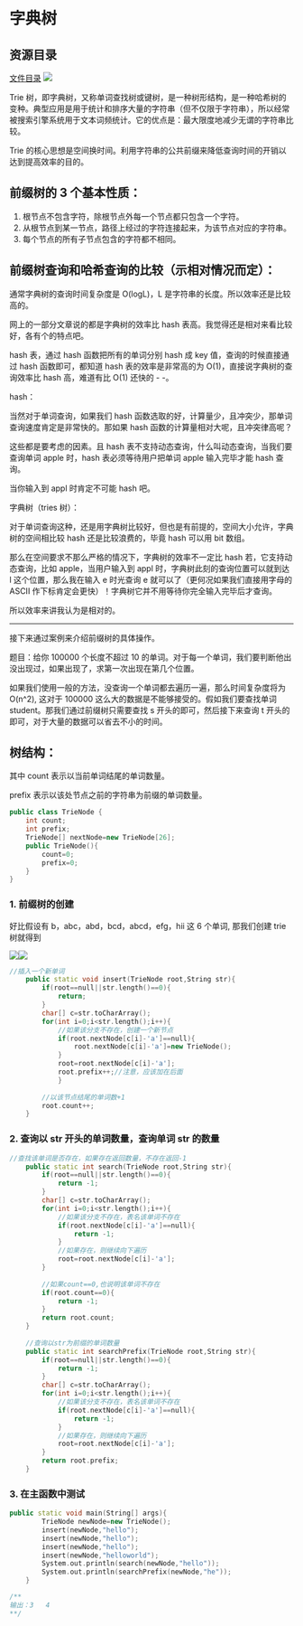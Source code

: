 # 字典树

## 资源目录
[文件目录](https://hsefzcn-my.sharepoint.com/:f:/g/personal/hesy_zhoulijie_hsefz_cn/EprVt362e_JNntX2s-A0CwMB4swSfM6RAUVKYvz29IbCJA?e=BNRMwN)
![](https://pic.downk.cc/item/5f18f86d14195aa594e7c17d.jpg)

Trie 树，即字典树，又称单词查找树或键树，是一种树形结构，是一种哈希树的变种。典型应用是用于统计和排序大量的字符串（但不仅限于字符串），所以经常被搜索引擎系统用于文本词频统计。它的优点是：最大限度地减少无谓的字符串比较。

Trie 的核心思想是空间换时间。利用字符串的公共前缀来降低查询时间的开销以达到提高效率的目的。

## 前缀树的 3 个基本性质：

1.  根节点不包含字符，除根节点外每一个节点都只包含一个字符。
2.  从根节点到某一节点，路径上经过的字符连接起来，为该节点对应的字符串。
3.  每个节点的所有子节点包含的字符都不相同。

## 前缀树查询和哈希查询的比较（示相对情况而定）：

通常字典树的查询时间复杂度是 O(logL)，L 是字符串的长度。所以效率还是比较高的。

网上的一部分文章说的都是字典树的效率比 hash 表高。我觉得还是相对来看比较好，各有个的特点吧。

hash 表，通过 hash 函数把所有的单词分别 hash 成 key 值，查询的时候直接通过 hash 函数即可，都知道 hash 表的效率是非常高的为 O(1)，直接说字典树的查询效率比 hash 高，难道有比 O(1) 还快的 - -。

hash：

当然对于单词查询，如果我们 hash 函数选取的好，计算量少，且冲突少，那单词查询速度肯定是非常快的。那如果 hash 函数的计算量相对大呢，且冲突律高呢？

这些都是要考虑的因素。且 hash 表不支持动态查询，什么叫动态查询，当我们要查询单词 apple 时，hash 表必须等待用户把单词 apple 输入完毕才能 hash 查询。

当你输入到 appl 时肯定不可能 hash 吧。

字典树（tries 树）：

对于单词查询这种，还是用字典树比较好，但也是有前提的，空间大小允许，字典树的空间相比较 hash 还是比较浪费的，毕竟 hash 可以用 bit 数组。

那么在空间要求不那么严格的情况下，字典树的效率不一定比 hash 若，它支持动态查询，比如 apple，当用户输入到 appl 时，字典树此刻的查询位置可以就到达 l 这个位置，那么我在输入 e 时光查询 e 就可以了（更何况如果我们直接用字母的 ASCII 作下标肯定会更快）！字典树它并不用等待你完全输入完毕后才查询。

所以效率来讲我认为是相对的。

---------------------------------------------------------------------------------------------------------------------------

接下来通过案例来介绍前缀树的具体操作。

题目：给你 100000 个长度不超过 10 的单词。对于每一个单词，我们要判断他出没出现过，如果出现了，求第一次出现在第几个位置。

如果我们使用一般的方法，没查询一个单词都去遍历一遍，那么时间复杂度将为 O(n^2), 这对于 100000 这么大的数据是不能够接受的。假如我们要查找单词 student。那我们通过前缀树只需要查找 s 开头的即可，然后接下来查询 t 开头的即可，对于大量的数据可以省去不小的时间。

## 树结构：

其中 count 表示以当前单词结尾的单词数量。

prefix 表示以该处节点之前的字符串为前缀的单词数量。

```cpp
public class TrieNode {
	int count;
	int prefix;
	TrieNode[] nextNode=new TrieNode[26];
	public TrieNode(){
		count=0;
		prefix=0;
	}
}
```

### 1. 前缀树的创建

好比假设有 b，abc，abd，bcd，abcd，efg，hii 这 6 个单词, 那我们创建 trie 树就得到

![](https://pic3.zhimg.com/v2-9d07fbd164fc0d737aabe428b4484bd1_b.png)![](https://pic3.zhimg.com/80/v2-9d07fbd164fc0d737aabe428b4484bd1_720w.png)

```cpp
//插入一个新单词
	public static void insert(TrieNode root,String str){
		if(root==null||str.length()==0){
			return;
		}
		char[] c=str.toCharArray();
		for(int i=0;i<str.length();i++){
			//如果该分支不存在，创建一个新节点
			if(root.nextNode[c[i]-'a']==null){
				root.nextNode[c[i]-'a']=new TrieNode();
			}
			root=root.nextNode[c[i]-'a'];
			root.prefix++;//注意，应该加在后面
			}
		
		//以该节点结尾的单词数+1
		root.count++;
	}
```

### 2. 查询以 str 开头的单词数量，查询单词 str 的数量

```cpp
//查找该单词是否存在，如果存在返回数量，不存在返回-1
	public static int search(TrieNode root,String str){
		if(root==null||str.length()==0){
			return -1;
		}
		char[] c=str.toCharArray();
		for(int i=0;i<str.length();i++){
			//如果该分支不存在，表名该单词不存在
			if(root.nextNode[c[i]-'a']==null){
				return -1;
			}
			//如果存在，则继续向下遍历
			root=root.nextNode[c[i]-'a'];	
		}
		
		//如果count==0,也说明该单词不存在
		if(root.count==0){
			return -1;
		}
		return root.count;
	}
	
	//查询以str为前缀的单词数量
	public static int searchPrefix(TrieNode root,String str){
		if(root==null||str.length()==0){
			return -1;
		}
		char[] c=str.toCharArray();
		for(int i=0;i<str.length();i++){
			//如果该分支不存在，表名该单词不存在
			if(root.nextNode[c[i]-'a']==null){
				return -1;
			}
			//如果存在，则继续向下遍历
			root=root.nextNode[c[i]-'a'];	
		}
		return root.prefix;
	}
```

### **3. **在主函数中测试****

```cpp
public static void main(String[] args){
		TrieNode newNode=new TrieNode();
		insert(newNode,"hello");
		insert(newNode,"hello");
		insert(newNode,"hello");
		insert(newNode,"helloworld");
		System.out.println(search(newNode,"hello"));
		System.out.println(searchPrefix(newNode,"he"));
	}

/**
输出：3   4
**/
```

